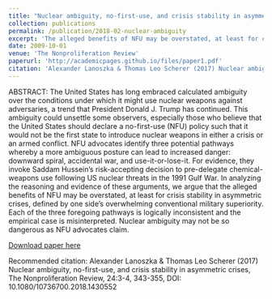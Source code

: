 ```yaml
---
title: "Nuclear ambiguity, no-first-use, and crisis s­tability in asymmetric crises"
collection: publications
permalink: /publication/2018-02-nuclear-ambiguity
excerpt: 'The alleged benefits of NFU may be overstated, at least for crisis stability in asymmetric crises.'
date: 2009-10-01
venue: 'The Nonproliferation Review'
paperurl: 'http://academicpages.github.io/files/paper1.pdf'
citation: 'Alexander Lanoszka & Thomas Leo Scherer (2017) Nuclear ambiguity, no-first-use, and crisis s­tability in asymmetric crises, The Nonproliferation Review, 24:3-4, 343-355'
---
```


ABSTRACT: The United States has long embraced calculated ambiguity over the conditions under which it might use nuclear weapons against adversaries, a trend that President Donald J. Trump has continued. This ambiguity could unsettle some observers, especially those who believe that the United States should declare a no-first-use (NFU) policy such that it would not be the first state to introduce nuclear weapons in either a crisis or an armed conflict. NFU advocates identify three potential pathways whereby a more ambiguous posture can lead to increased danger: downward spiral, accidental war, and use-it-or-lose-it. For evidence, they invoke Saddam Hussein’s risk-accepting decision to pre-delegate chemical-weapons use following US nuclear threats in the 1991 Gulf War. In analyzing the reasoning and evidence of these arguments, we argue that the alleged benefits of NFU may be overstated, at least for crisis stability in asymmetric crises, defined by one side’s overwhelming conventional military superiority. Each of the three foregoing pathways is logically inconsistent and the empirical case is misinterpreted. Nuclear ambiguity may not be so dangerous as NFU advocates claim.

[Download paper here](http://academicpages.github.io/files/2018-02-nuclear-ambiguity.pdf)

Recommended citation: Alexander Lanoszka & Thomas Leo Scherer (2017) Nuclear ambiguity, no-first-use, and crisis s­tability in asymmetric crises, The Nonproliferation Review, 24:3-4, 343-355, DOI: 10.1080/10736700.2018.1430552